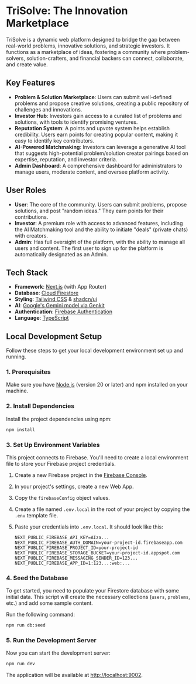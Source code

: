 # TriSolve: The Innovation Marketplace

TriSolve is a dynamic web platform designed to bridge the gap between real-world problems, innovative solutions, and strategic investors. It functions as a marketplace of ideas, fostering a community where problem-solvers, solution-crafters, and financial backers can connect, collaborate, and create value.

## Key Features

-   **Problem & Solution Marketplace**: Users can submit well-defined problems and propose creative solutions, creating a public repository of challenges and innovations.
-   **Investor Hub**: Investors gain access to a curated list of problems and solutions, with tools to identify promising ventures.
-   **Reputation System**: A points and upvote system helps establish credibility. Users earn points for creating popular content, making it easy to identify key contributors.
-   **AI-Powered Matchmaking**: Investors can leverage a generative AI tool that suggests high-potential problem/solution creator pairings based on expertise, reputation, and investor criteria.
-   **Admin Dashboard**: A comprehensive dashboard for administrators to manage users, moderate content, and oversee platform activity.

## User Roles

-   **User**: The core of the community. Users can submit problems, propose solutions, and post "random ideas." They earn points for their contributions.
-   **Investor**: A premium role with access to advanced features, including the AI Matchmaking tool and the ability to initiate "deals" (private chats) with creators.
-   **Admin**: Has full oversight of the platform, with the ability to manage all users and content. The first user to sign up for the platform is automatically designated as an Admin.

## Tech Stack

-   **Framework**: [Next.js](https://nextjs.org/) (with App Router)
-   **Database**: [Cloud Firestore](https://firebase.google.com/docs/firestore)
-   **Styling**: [Tailwind CSS](https://tailwindcss.com/) & [shadcn/ui](https://ui.shadcn.com/)
-   **AI**: [Google's Gemini model via Genkit](https://firebase.google.com/docs/genkit)
-   **Authentication**: [Firebase Authentication](https://firebase.google.com/docs/auth)
-   **Language**: [TypeScript](https://www.typescriptlang.org/)

## Local Development Setup

Follow these steps to get your local development environment set up and running.

### 1. Prerequisites

Make sure you have [Node.js](https://nodejs.org/) (version 20 or later) and npm installed on your machine.

### 2. Install Dependencies

Install the project dependencies using npm:

```bash
npm install
```

### 3. Set Up Environment Variables

This project connects to Firebase. You'll need to create a local environment file to store your Firebase project credentials.

1.  Create a new Firebase project in the [Firebase Console](https://console.firebase.google.com/).
2.  In your project's settings, create a new Web App.
3.  Copy the `firebaseConfig` object values.
4.  Create a file named `.env.local` in the root of your project by copying the `.env` template file.
5.  Paste your credentials into `.env.local`. It should look like this:

    ```
    NEXT_PUBLIC_FIREBASE_API_KEY=AIza...
    NEXT_PUBLIC_FIREBASE_AUTH_DOMAIN=your-project-id.firebaseapp.com
    NEXT_PUBLIC_FIREBASE_PROJECT_ID=your-project-id
    NEXT_PUBLIC_FIREBASE_STORAGE_BUCKET=your-project-id.appspot.com
    NEXT_PUBLIC_FIREBASE_MESSAGING_SENDER_ID=123...
    NEXT_PUBLIC_FIREBASE_APP_ID=1:123...:web:...
    ```

### 4. Seed the Database

To get started, you need to populate your Firestore database with some initial data. This script will create the necessary collections (`users`, `problems`, etc.) and add some sample content.

Run the following command:

```bash
npm run db:seed
```

### 5. Run the Development Server

Now you can start the development server:

```bash
npm run dev
```

The application will be available at [http://localhost:9002](http://localhost:9002).
